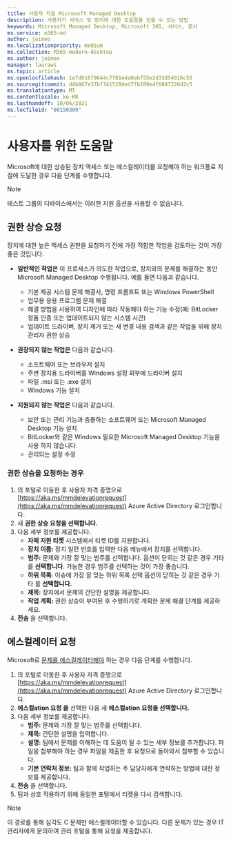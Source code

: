 ```yaml
---
title: 사용자 지원 Microsoft Managed Desktop
description: 사용자가 서비스 및 장치에 대한 도움말을 얻을 수 있는 방법
keywords: Microsoft Managed Desktop, Microsoft 365, 서비스, 문서
ms.service: m365-md
author: jaimeo
ms.localizationpriority: medium
ms.collection: M365-modern-desktop
ms.author: jaimeo
manager: laurawi
ms.topic: article
ms.openlocfilehash: 1e7d616f9644c7f81e4a0abf55e2d33d54016c55
ms.sourcegitcommit: d4b867e37bf741528ded7fb289e4f6847228d2c5
ms.translationtype: MT
ms.contentlocale: ko-KR
ms.lasthandoff: 10/06/2021
ms.locfileid: "60150309"
---
```

# <a name="getting-help-for-users"></a>사용자를 위한 도움말

Microsoft에 대한 상승된 장치 [](../service-description/user-support.md) 액세스 또는 에스컬레이터를 요청해야 하는 워크플로 지점에 도달한 경우 다음 단계를 수행합니다.
 
>[!NOTE]
>테스트 그룹의 디바이스에서는 이러한 지원 옵션을 사용할 수 없습니다.

## <a name="elevation-requests"></a>권한 상승 요청

장치에 대한 높은 액세스 권한을 요청하기 전에 가장 적합한 작업을 검토하는 것이 가장 좋은 것입니다.

- **일반적인 작업은** 이 프로세스가 의도한 작업으로, 장치와의 문제를 해결하는 동안 Microsoft Managed Desktop 수행됩니다. 예를 들면 다음과 같습니다.
    - 기본 제공 시스템 문제 해결사, 명령 프롬프트 또는 Windows PowerShell
    - 업무용 응용 프로그램 문제 해결
    - 해결 방법을 사용하여 디자인에 따라 작동해야 하는 기능 수정(예: BitLocker 정품 인증 또는 업데이트되지 않는 시스템 시간)
    - 업데이트 드라이버, 장치 제거 또는 새 변경 내용 검색과 같은 작업을 위해 장치 관리자 권한 상승

- **권장되지 않는 작업은** 다음과 같습니다.
    - 소프트웨어 또는 브라우저 설치
    - 주변 장치용 드라이버를 Windows 설정 외부에 드라이버 설치
    - 파일 .msi 또는 .exe 설치
    - Windows 기능 설치

- **지원되지 않는 작업은** 다음과 같습니다.
    - 보안 또는 관리 기능과 충돌하는 소프트웨어 또는 Microsoft Managed Desktop 기능 설치
    - BitLocker와 같은 Windows 필요한 Microsoft Managed Desktop 기능을 사용 하지 않습니다.
    - 관리되는 설정 수정

### <a name="to-request-elevation"></a>권한 상승을 요청하는 경우

1. 의 포털로 이동한 후 사용자 자격 증명으로 [https://aka.ms/mmdelevationrequest](https://aka.ms/mmdelevationrequest) Azure Active Directory 로그인합니다.
2. 새 **권한 상승 요청을 선택합니다.**
3. 다음 세부 정보를 제공합니다.
    - **자체 지원 티켓** 시스템에서 티켓 ID를 지원합니다.
    - **장치 이름:** 장치 일련 번호를 입력한 다음 메뉴에서 장치를 선택합니다.
    - **범주:** 문제와 가장 잘 맞는 범주를 선택합니다. 옵션이 닫히는 것 같은 경우 기타 를 **선택합니다.** 가능한 경우 범주를 선택하는 것이 가장 좋습니다.
    - **하위 목록**: 이슈에 가장 잘 맞는 하위 목록 선택 옵션이 닫히는 것 같은 경우 기타 를 **선택합니다.**
    - **제목:** 장치에서 문제의 간단한 설명을 제공합니다.
    - **작업 계획:** 권한 상승이 부여된 후 수행하기로 계획한 문제 해결 단계를 제공하세요. 
4. **전송** 을 선택합니다.


## <a name="escalation-requests"></a>에스컬레이터 요청


Microsoft로 [문제를 에스컬레이터해야](../service-description/user-support.md#escalation-portal) 하는 경우 다음 단계를 수행합니다.

1. 의 포털로 이동한 후 사용자 자격 증명으로 [https://aka.ms/mmdelevationrequest](https://aka.ms/mmdelevationrequest) Azure Active Directory 로그인합니다.
2. **에스컬ation 요청 을** 선택한 다음 새 **에스컬ation 요청을 선택합니다.**
3. 다음 세부 정보를 제공합니다.
    - **범주:** 문제와 가장 잘 맞는 범주를 선택합니다.
    - **제목:** 간단한 설명을 입력합니다.
    - **설명:** 팀에서 문제를 이해하는 데 도움이 될 수 있는 세부 정보를 추가합니다. 파일을 첨부해야 하는 경우 파일을 제출한 후 요청으로 돌아와서 첨부할 수 있습니다.
    - **기본 연락처 정보:** 팀과 함께 작업하는 주 담당자에게 연락하는 방법에 대한 정보를 제공합니다.
4. **전송** 을 선택합니다.
5. 팀과 상호 작용하기 위해 동일한 포털에서 티켓을 다시 검색합니다.

> [!NOTE]
> 이 경로를 통해 심각도 C 문제만 에스컬레이터할 수 있습니다. 다른 문제가 있는 경우 IT 관리자에게 문의하여 관리 포털을 통해 요청을 제출합니다.
